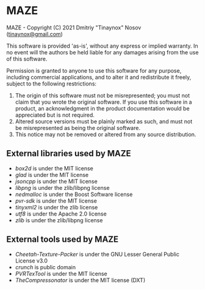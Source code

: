 # MAZE

MAZE - Copyright (C) 2021 Dmitriy "Tinaynox" Nosov (tinaynox@gmail.com)

This software is provided 'as-is', without any express or implied warranty. In no event will the authors be held liable for any damages arising from the use of this software.

Permission is granted to anyone to use this software for any purpose, including commercial applications, and to alter it and redistribute it freely, subject to the following restrictions:

  1. The origin of this software must not be misrepresented; you must not claim that you wrote the original software.  If you use this software in a product, an acknowledgment in the product documentation would be appreciated but is not required.
  2. Altered source versions must be plainly marked as such, and must not be misrepresented as being the original software.
  3. This notice may not be removed or altered from any source distribution.

## External libraries used by MAZE

  * _box2d_ is under the MIT license
  * _glad_ is under the MIT license
  * _jsoncpp_ is under the MIT license
  * _libpng_ is under the zlib/libpng license
  * _nedmalloc_ is under the Boost Software license
  * _pvr-sdk_ is under the MIT license
  * _tinyxml2_ is under the zlib license
  * _utf8_ is under the Apache 2.0 license
  * _zlib_ is under the zlib/libpng license

## External tools used by MAZE

  * _Cheetah-Texture-Packer_ is under the GNU Lesser General Public License v3.0
  * _crunch_ is public domain
  * _PVRTexTool_ is under the MIT license
  * _TheCompressonator_ is under the MIT license (DXT)
